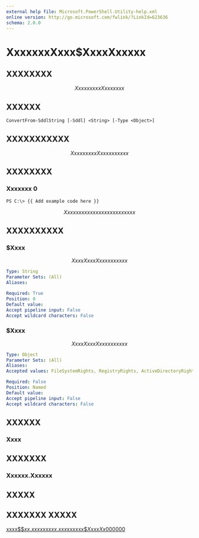 ```yaml
---
external help file: Microsoft.PowerShell.Utility-help.xml
online version: http://go.microsoft.com/fwlink/?LinkId=623636
schema: 2.0.0
---
```


# XxxxxxxXxxx$XxxxXxxxxx
## XXXXXXXX
$$Xxxx xx xxx Xxxxxxxx$$

## XXXXXX

```
ConvertFrom-SddlString [-Sddl] <String> [-Type <Object>]
```

## XXXXXXXXXXX
$$Xxxx xx xxx Xxxxxxxxxxx$$

## XXXXXXXX

### Xxxxxxx 0
```
PS C:\> {{ Add example code here }}
```

$$ Xxx xxxxxxx xxxxxxxxxxx xxxx $$

## XXXXXXXXXX

### $Xxxx
$$Xxxx Xxxx Xxxxxxxxxxx$$

```yaml
Type: String
Parameter Sets: (All)
Aliases: 

Required: True
Position: 0
Default value: 
Accept pipeline input: False
Accept wildcard characters: False
```

### $Xxxx
$$Xxxx Xxxx Xxxxxxxxxxx$$

```yaml
Type: Object
Parameter Sets: (All)
Aliases: 
Accepted values: FileSystemRights, RegistryRights, ActiveDirectoryRights, MutexRights, SemaphoreRights, CryptoKeyRights, EventWaitHandleRights

Required: False
Position: Named
Default value: 
Accept pipeline input: False
Accept wildcard characters: False
```

## XXXXXX

### Xxxx


## XXXXXXX

### Xxxxxx.Xxxxxx

## XXXXX

## XXXXXXX XXXXX

[xxxx$$$xx.xxxxxxxxx.xxx$xxxxxx$$XxxxXx$000000](http://go.microsoft.com/fwlink/?LinkId=623636)


